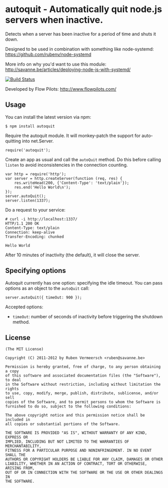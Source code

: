 # autoquit - Automatically quit node.js servers when inactive.

  Detects when a server has been inactive for a period of time and shuts it down.
  
  Designed to be used in combination with something like node-systemd: https://github.com/rubenv/node-systemd

  More info on why you'd want to use this module: http://savanne.be/articles/deploying-node-js-with-systemd/

  [![Build Status](https://travis-ci.org/rubenv/node-autoquit.png?branch=master)](https://travis-ci.org/rubenv/node-autoquit)

  Developed by Flow Pilots: http://www.flowpilots.com/

## Usage
  
  You can install the latest version via npm:
  
    $ npm install autoquit

  Require the autoquit module. It will monkey-patch the support for auto-quitting into net.Server.

    require('autoquit');

  Create an app as usual and call the `autoQuit` method. Do this before calling `listen` to avoid inconsistencies in the connection counting.

    var http = require('http');
    var server = http.createServer(function (req, res) {
        res.writeHead(200, {'Content-Type': 'text/plain'});
        res.end('Hello World\n');
    });
    server.autoQuit();
    server.listen(1337);
  
  Do a request to your service:

    # curl -i http://localhost:1337/
    HTTP/1.1 200 OK
    Content-Type: text/plain
    Connection: keep-alive
    Transfer-Encoding: chunked
    
    Hello World

  After 10 minutes of inactivity (the default), it will close the server.

## Specifying options

  Autoquit currently has one option: specifying the idle timeout. You can pass options as an object to the `autoQuit` call:
  
    server.autoQuit({ timeOut: 900 });
    
  Accepted options:
  
  * `timeOut`: number of seconds of inactivity before triggering the shutdown method.    
    
## License 

    (The MIT License)

    Copyright (C) 2011-2012 by Ruben Vermeersch <ruben@savanne.be>

    Permission is hereby granted, free of charge, to any person obtaining a copy
    of this software and associated documentation files (the "Software"), to deal
    in the Software without restriction, including without limitation the rights
    to use, copy, modify, merge, publish, distribute, sublicense, and/or sell
    copies of the Software, and to permit persons to whom the Software is
    furnished to do so, subject to the following conditions:

    The above copyright notice and this permission notice shall be included in
    all copies or substantial portions of the Software.

    THE SOFTWARE IS PROVIDED "AS IS", WITHOUT WARRANTY OF ANY KIND, EXPRESS OR
    IMPLIED, INCLUDING BUT NOT LIMITED TO THE WARRANTIES OF MERCHANTABILITY,
    FITNESS FOR A PARTICULAR PURPOSE AND NONINFRINGEMENT. IN NO EVENT SHALL THE
    AUTHORS OR COPYRIGHT HOLDERS BE LIABLE FOR ANY CLAIM, DAMAGES OR OTHER
    LIABILITY, WHETHER IN AN ACTION OF CONTRACT, TORT OR OTHERWISE, ARISING FROM,
    OUT OF OR IN CONNECTION WITH THE SOFTWARE OR THE USE OR OTHER DEALINGS IN
    THE SOFTWARE.
